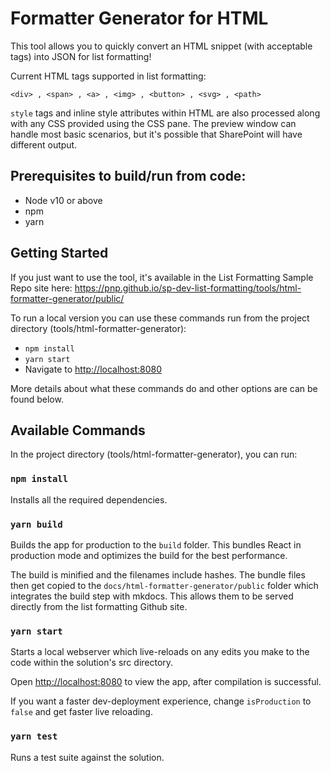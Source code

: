 # Formatter Generator for HTML

This tool allows you to quickly convert an HTML snippet (with acceptable tags) into JSON for list formatting!

Current HTML tags supported in list formatting:

```
<div> , <span> , <a> , <img> , <button> , <svg> , <path>
```

`style` tags and inline style attributes within HTML are also processed along with any CSS provided using the CSS pane. The preview window can handle most basic scenarios, but it's possible that SharePoint will have different output.

## Prerequisites to build/run from code:

 - Node v10 or above
 - npm
 - yarn

## Getting Started

If you just want to use the tool, it's available in the List Formatting Sample Repo site here: https://pnp.github.io/sp-dev-list-formatting/tools/html-formatter-generator/public/

To run a local version you can use these commands run from the project directory (tools/html-formatter-generator):

- `npm install`
- `yarn start`
- Navigate to [http://localhost:8080](http://localhost:8080)

More details about what these commands do and other options are can be found below.

## Available Commands

In the project directory (tools/html-formatter-generator), you can run:

### `npm install`

Installs all the required dependencies.

### `yarn build`

Builds the app for production to the `build` folder. This bundles React in production mode and optimizes the build for the best performance.

The build is minified and the filenames include hashes. The bundle files then get copied to the `docs/html-formatter-generator/public` folder which integrates the build step with mkdocs. This allows them to be served directly from the list formatting Github site.

### `yarn start`

Starts a local webserver which live-reloads on any edits you make to the code within the solution's src directory.

Open [http://localhost:8080](http://localhost:8080) to view the app, after compilation is successful.

If you want a faster dev-deployment experience, change `isProduction` to `false` and get faster live reloading.

### `yarn test`

Runs a test suite against the solution.